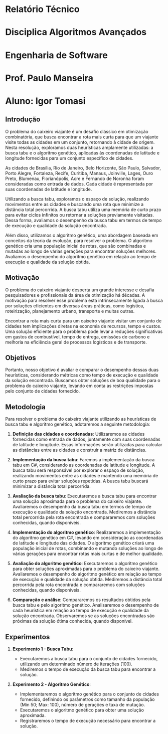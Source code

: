 # Relatório Técnico
# Disciplica Algoritmos Avançados
# Engenharia de Software
# Prof. Paulo Manseira

# Aluno: Igor Tomasi

## Introdução

O problema do caixeiro viajante é um desafio clássico em otimização combinatória, que busca encontrar a rota mais curta para que um viajante visite todas as cidades em um conjunto, retornando à cidade de origem. Nesta resolução, exploramos duas heurísticas amplamente utilizadas: a busca tabu e o algoritmo genético, aplicadas às coordenadas de latitude e longitude fornecidas para um conjunto específico de cidades.

As cidades de Brasília, Rio de Janeiro, Belo Horizonte, São Paulo, Salvador, Porto Alegre, Fortaleza, Recife, Curitiba, Manaus, Joinville, Lages, Ouro Preto, Blumenau, Florianópolis, Acre e Fernando de Noronha foram consideradas como entrada de dados. Cada cidade é representada por suas coordenadas de latitude e longitude.

Utilizando a busca tabu, exploramos o espaço de solução, realizando movimentos entre as cidades e buscando uma rota que minimize a distância total percorrida. A busca tabu utiliza uma memória de curto prazo para evitar ciclos infinitos ou retornar a soluções previamente visitadas. Dessa forma, avaliamos o desempenho da busca tabu em termos de tempo de execução e qualidade da solução encontrada.

Além disso, utilizamos o algoritmo genético, uma abordagem baseada em conceitos da teoria da evolução, para resolver o problema. O algoritmo genético cria uma população inicial de rotas, que são combinadas e mutadas ao longo de várias gerações para encontrar soluções melhores. Avaliamos o desempenho do algoritmo genético em relação ao tempo de execução e qualidade da solução obtida.

## Motivação

O problema do caixeiro viajante desperta um grande interesse e desafia pesquisadores e profissionais da área de otimização há décadas. A motivação para resolver esse problema está intrinsecamente ligada à busca por soluções eficientes em diversas áreas práticas, como logística, roteirização, planejamento urbano, transporte e muitas outras.

Encontrar a rota mais curta para um caixeiro viajante visitar um conjunto de cidades tem implicações diretas na economia de recursos, tempo e custos. Uma solução eficiente para o problema pode levar a reduções significativas em gastos de combustível, tempo de entrega, emissões de carbono e melhoria na eficiência geral de processos logísticos e de transporte.

## Objetivos

Portanto, nosso objetivo é avaliar e comparar o desempenho dessas duas heurísticas, considerando métricas como tempo de execução e qualidade da solução encontrada. Buscamos obter soluções de boa qualidade para o problema do caixeiro viajante, levando em conta as restrições impostas pelo conjunto de cidades fornecido.

## Metodologia

Para resolver o problema do caixeiro viajante utilizando as heurísticas de busca tabu e algoritmo genético, adotaremos a seguinte metodologia:

1. **Definição das cidades e coordenadas**: Utilizaremos as cidades fornecidas como entrada de dados, juntamente com suas coordenadas de latitude e longitude. Essas informações serão utilizadas para calcular as distâncias entre as cidades e construir a matriz de distâncias.

2. **Implementação da busca tabu**: Faremos a implementação da busca tabu em C#, considerando as coordenadas de latitude e longitude. A busca tabu será responsável por explorar o espaço de solução, realizando movimentos entre as cidades e mantendo uma memória de curto prazo para evitar soluções repetidas. A busca tabu buscará minimizar a distância total percorrida.

3. **Avaliação da busca tabu**: Executaremos a busca tabu para encontrar uma solução aproximada para o problema do caixeiro viajante. Avaliaremos o desempenho da busca tabu em termos de tempo de execução e qualidade da solução encontrada. Mediremos a distância total percorrida pela rota encontrada e compararemos com soluções conhecidas, quando disponíveis.

4. **Implementação do algoritmo genético**: Realizaremos a implementação do algoritmo genético em C#, levando em consideração as coordenadas de latitude e longitude das cidades. O algoritmo genético criará uma população inicial de rotas, combinando e mutando soluções ao longo de várias gerações para encontrar rotas mais curtas e de melhor qualidade.

5. **Avaliação do algoritmo genético**: Executaremos o algoritmo genético para obter soluções aproximadas para o problema do caixeiro viajante. Avaliaremos o desempenho do algoritmo genético em relação ao tempo de execução e qualidade da solução obtida. Mediremos a distância total percorrida pela rota encontrada e compararemos com soluções conhecidas, quando disponíveis.

6. **Comparação e análise**: Compararemos os resultados obtidos pela busca tabu e pelo algoritmo genético. Analisaremos o desempenho de cada heurística em relação ao tempo de execução e qualidade da solução encontrada. Observaremos se as soluções encontradas são próximas da solução ótima conhecida, quando disponível.

## Experimentos

1. **Experimento 1 - Busca Tabu**:
   - Executaremos a busca tabu para o conjunto de cidades fornecido, utilizando um determinado número de iterações (100).
   - Mediremos o tempo de execução da busca tabu para encontrar a solução.

2. **Experimento 2 - Algoritmo Genético**:
   - Implementaremos o algoritmo genético para o conjunto de cidades fornecido, definindo os parâmetros como tamanho da população (Min 50; Max: 100), número de gerações e taxa de mutação.
   - Executaremos o algoritmo genético para obter uma solução aproximada.
   - Registraremos o tempo de execução necessário para encontrar a solução.
